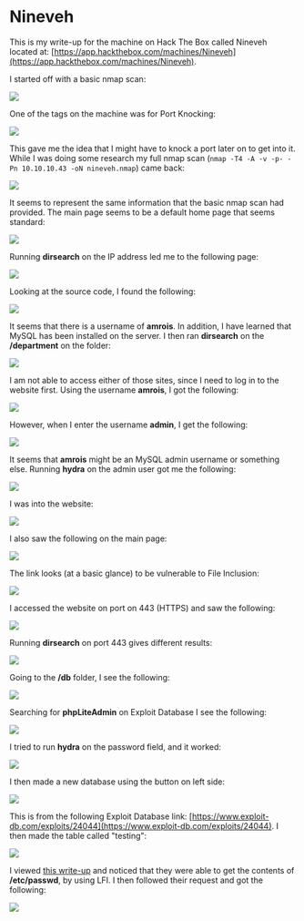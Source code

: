 # Nineveh

This is my write-up for the machine on Hack The Box called Nineveh located at: [https://app.hackthebox.com/machines/Nineveh](https://app.hackthebox.com/machines/Nineveh).

I started off with a basic nmap scan:

![](<../../.gitbook/assets/image (325).png>)

One of the tags on the machine was for Port Knocking:

![](<../../.gitbook/assets/image (352).png>)

This gave me the idea that I might have to knock a port later on to get into it. While I was doing some research my full nmap scan (`nmap -T4 -A -v -p- -Pn 10.10.10.43 -oN nineveh.nmap`) came back:

![](<../../.gitbook/assets/image (368).png>)

It seems to represent the same information that the basic nmap scan had provided. The main page seems to be a default home page that seems standard:

![](<../../.gitbook/assets/image (361).png>)

Running **dirsearch** on the IP address led me to the following page:

![](<../../.gitbook/assets/image (357).png>)

Looking at the source code, I found the following:

![](<../../.gitbook/assets/image (339).png>)

It seems that there is a username of **amrois**. In addition, I have learned that MySQL has been installed on the server. I then ran **dirsearch** on the **/department** on the folder:

![](<../../.gitbook/assets/image (359).png>)

I am not able to access either of those sites, since I need to log in to the website first. Using the username **amrois**, I got the following:

![](<../../.gitbook/assets/image (355).png>)

However, when I enter the username **admin**, I get the following:

![](<../../.gitbook/assets/image (342).png>)

It seems that **amrois** might be an MySQL admin username or something else. Running **hydra** on the admin user got me the following:

![](<../../.gitbook/assets/image (341).png>)

I was into the website:

![](<../../.gitbook/assets/image (338).png>)

I also saw the following on the main page:

![](<../../.gitbook/assets/image (356).png>)

The link looks (at a basic glance) to be vulnerable to File Inclusion:

![](<../../.gitbook/assets/image (340).png>)

I accessed the website on port on 443 (HTTPS) and saw the following:

![](<../../.gitbook/assets/image (367).png>)

Running **dirsearch** on port 443 gives different results:

![](<../../.gitbook/assets/image (369).png>)

Going to the **/db** folder, I see the following:

![](<../../.gitbook/assets/image (337).png>)

Searching for **phpLiteAdmin** on Exploit Database I see the following:

![](<../../.gitbook/assets/image (376).png>)

I tried to run **hydra** on the password field, and it worked:

![](<../../.gitbook/assets/image (347).png>)

I then made a new database using the button on left side:

![](<../../.gitbook/assets/image (364).png>)

This is from the following Exploit Database link: [https://www.exploit-db.com/exploits/24044](https://www.exploit-db.com/exploits/24044). I then made the table called "testing":

![](<../../.gitbook/assets/image (373).png>)

I viewed [this write-up](https://0xdf.gitlab.io/2020/04/22/htb-nineveh.html) and noticed that they were able to get the contents of **/etc/passwd**, by using LFI. I then followed their request and got the following:

![](<../../.gitbook/assets/image (358).png>)

